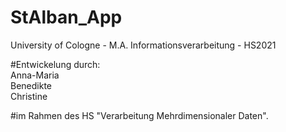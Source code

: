 # StAlban_App
University of Cologne - M.A. Informationsverarbeitung - HS2021

#Entwickelung durch: <br />
Anna-Maria <br />
Benedikte <br />
Christine <br />

#im Rahmen des HS "Verarbeitung Mehrdimensionaler Daten".
